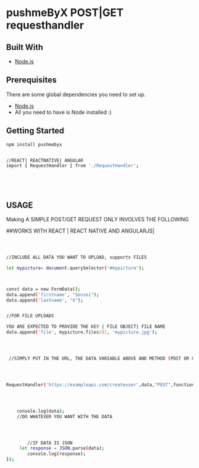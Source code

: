 # pushmeByX   POST|GET requesthandler

## Built With

- [Node.js](https://nodejs.org/)

## Prerequisites

There are some global dependencies you need to set up.

- [Node.js](https://nodejs.org/)
- All you need to have is Node installed  :)

## Getting Started

```bash
npm install pushmebyx

```

```bash

//REACT| REACTNATIVE| ANGULAR
import { RequestHandler } from './RequestHandler';






```
## USAGE
Making A SIMPLE POST/GET REQUEST  ONLY INVOLVES THE FOLLOWING

##WORKS WITH REACT | REACT NATIVE AND ANGULARJS|


```bash



//INCLUDE ALL DATA YOU WANT TO UPLOAD, supports FILES

let mypicture= document.querySelector('#mypicture');



const data = new FormData();
data.append('firstname', "Sensei");
data.append('lastname', "X");


//FOR FILE UPLOADS

YOU ARE EXPECTED TO PROVIDE THE KEY | FILE OBJECT| FILE NAME
data.append('file', mypicture.files[0], 'mypicture.jpg');




 //SIMPLY PUT IN THE URL, THE DATA VARIABLE ABOVE AND METHOD (POST OR GET)




RequestHandler('https://exampleapi.com/createuser',data,"POST",function(data){




    console.log(data); 
    //DO WHATEVER YOU WANT WITH THE DATA




        //IF DATA IS JSON
     let response = JSON.parse(data);
        console.log(response);
});


```